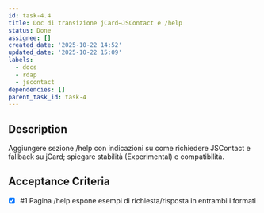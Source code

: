 ```yaml
---
id: task-4.4
title: Doc di transizione jCard→JSContact e /help
status: Done
assignee: []
created_date: '2025-10-22 14:52'
updated_date: '2025-10-22 15:09'
labels:
  - docs
  - rdap
  - jscontact
dependencies: []
parent_task_id: task-4
---
```


## Description

<!-- SECTION:DESCRIPTION:BEGIN -->
Aggiungere sezione /help con indicazioni su come richiedere JSContact e fallback su jCard; spiegare stabilità (Experimental) e compatibilità.
<!-- SECTION:DESCRIPTION:END -->

## Acceptance Criteria
<!-- AC:BEGIN -->
- [x] #1 Pagina /help espone esempi di richiesta/risposta in entrambi i formati
<!-- AC:END -->
